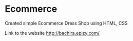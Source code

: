 # Ecommerce
Created  simple Ecommerce Dress Shop using HTML, CSS

Link to the website
http://bachira.epizy.com/
